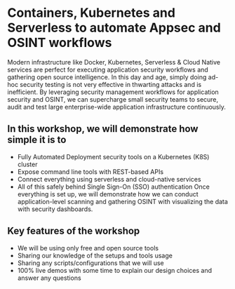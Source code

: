 # Containers, Kubernetes and Serverless to automate Appsec and OSINT workflows

Modern infrastructure like Docker, Kubernetes, Serverless & Cloud Native services are perfect for executing application security workflows and gathering open source intelligence. In this day and age, simply doing ad-hoc security testing is not very effective in thwarting attacks and is inefficient. By leveraging security management workflows for application security and OSINT, we can supercharge small security teams to secure, audit and test large enterprise-wide application infrastructure continuously.


## In this workshop, we will demonstrate how simple it is to

* Fully Automated Deployment security tools on a Kubernetes (K8S) cluster
* Expose command line tools with REST-based APIs
* Connect everything using serverless and cloud-native services
* All of this safely behind Single Sign-On (SSO) authentication Once everything is set up, we will demonstrate how we can conduct application-level scanning and gathering OSINT with visualizing the data with security dashboards.


## Key features of the workshop

* We will be using only free and open source tools
* Sharing our knowledge of the setups and tools usage
* Sharing any scripts/configurations that we will use
* 100% live demos with some time to explain our design choices and answer any questions